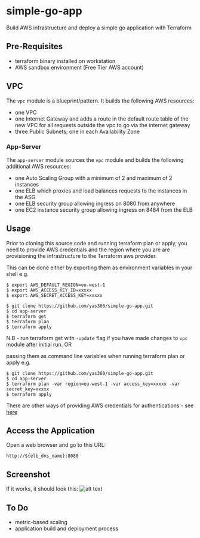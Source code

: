 # simple-go-app
Build AWS infrastructure and deploy a simple go application with Terraform

## Pre-Requisites ##
* terraform binary installed on workstation
* AWS sandbox environment (Free Tier AWS account)

## VPC ##
The `vpc` module is a blueprint/pattern. It builds the following AWS resources:
* one VPC 
* one Internet Gateway and adds a route in the default route table of the new VPC for all requests outside the vpc to go via the internet gateway 
* three Public Subnets; one in each Availability Zone

### App-Server ###
The `app-server` module sources the `vpc` module and builds the following additional AWS resources:
* one Auto Scaling Group with a minimum of 2 and maximum of 2 instances
* one ELB which proxies and load balances requests to the instances in the ASG
* one ELB security group allowing ingress on 8080 from anywhere
* one EC2 instance security group allowing ingress on 8484 from the ELB

## Usage ##
Prior to cloning this source code and running terraform plan or apply, you need to provide AWS credentials and the region 
where you are are provisioning the infrastructure to the Terraform aws provider. 

This can be done either by exporting them as environment variables in your shell e.g.
```
$ export AWS_DEFAULT_REGION=eu-west-1
$ export AWS_ACCESS_KEY_ID=xxxxx
$ export AWS_SECRET_ACCESS_KEY=xxxxx

$ git clone https://github.com/yas360/simple-go-app.git
$ cd app-server
$ terraform get
$ terraform plan
$ terraform apply
```
N.B - run terraform get with `-update` flag if you have made changes to `vpc` module after initial run.
OR 

passing them as command line variables when running terraform plan or apply e.g.
```
$ git clone https://github.com/yas360/simple-go-app.git
$ cd app-server
$ terraform plan -var region=eu-west-1 -var access_key=xxxxx -var secret_key=xxxxx
$ terraform apply
```
There are other ways of providing AWS credentials for authentications - see [here](https://www.terraform.io/docs/providers/aws/#authentication)

## Access the Application ##
Open a web browser and go to this URL:
```
http://${elb_dns_name}:8080
```

## Screenshot ##
If it works, it should look this:
![alt text](https://github.com/yas360/simple-go-app/blob/master/images/go-web-app.png "Go app screenshot")

## To Do ##
* metric-based scaling
* application build and deployment process